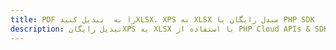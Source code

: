 ---title: PDF را به  تبدیل کنیدXLSX، XPS به XLSX مبدل رایگان یا PHP SDKdescription: تبدیل رایگانXPS به XLSX با استفاده از PHP Cloud APIs & SDK همچنین اسناد PDF را در Cloud ایجاد، ویرایش و رندر کنید.---